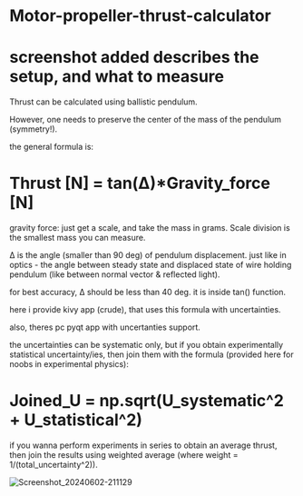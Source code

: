 # Motor-propeller-thrust-calculator

# screenshot added describes the setup, and what to measure

Thrust can be calculated using ballistic pendulum.

However, one needs to preserve the center of the mass of the pendulum (symmetry!).

the general formula is:

# Thrust [N] = tan(∆)*Gravity_force [N]


gravity force: just get a scale, and take the mass in grams. Scale division is the smallest mass you can measure.

∆ is the angle (smaller than 90 deg) of pendulum displacement. just like in optics - the angle between steady state and displaced state of wire holding pendulum (like between normal vector & reflected light).

for best accuracy, ∆ should be less than 40 deg. it is inside tan() function.

here i provide kivy app (crude), that uses this formula with uncertainties.

also, theres pc pyqt app with uncertanties support.

the uncertainties can be systematic only, but if you obtain experimentally statistical uncertainty/ies, then join them with the formula (provided here for noobs in experimental physics):

# Joined_U = np.sqrt(U_systematic^2 + U_statistical^2)

if you wanna perform experiments in series to obtain an average thrust, then join the results using weighted average (where weight = 1/(total_uncertainty^2)).

![Screenshot_20240602-211129](https://github.com/tk0987/Engine-propeller-thrust-calculator/assets/109526789/a81ee7b7-0253-4076-b862-0830c1a61d5e)
